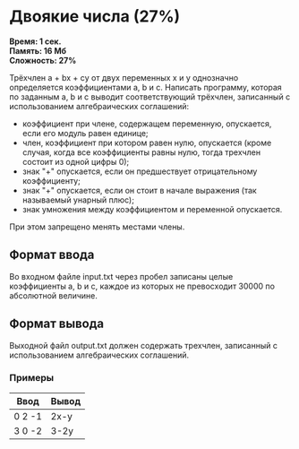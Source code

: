 <h1 class="title">Двоякие числа (27%)</h1>
<p><b>Время: 1 сек.<br>Память: 16 Мб<br>Сложность: 27%</b></p>
<p>Трёхчлен a + bx + сy от двух переменных x и y однозначно определяется коэффициентами a, b и c. Написать программу, которая по заданным a, b и c выводит соответствующий трёхчлен, записанный с использованием алгебраических соглашений:</p>
<ul>
    <li>коэффициент при члене, содержащем переменную, опускается, если его модуль равен единице;</li>
    <li>член, коэффициент при котором равен нулю, опускается (кроме случая, когда все коэффициенты равны нулю, тогда трехчлен состоит из одной цифры 0);</li>
    <li>знак "+" опускается, если он предшествует отрицательному коэффициенту;</li>
    <li>знак "+" опускается, если он стоит в начале выражения (так называемый унарный плюс);</li>
    <li>знак умножения между коэффициентом и переменной опускается.</li>
</ul>
<p>При этом запрещено менять местами члены.</p>
<h2>Формат ввода</h2>
<p>Во входном файле input.txt через пробел записаны целые коэффициенты a, b и с, каждое из которых не превосходит 30000 по абсолютной величине.</p>
<h2>Формат вывода</h2>
<p>Выходной файл output.txt должен содержать трехчлен, записанный с использованием алгебраических соглашений.</p>
<h3>Примеры</h3>
<table class="sample-tests">
  <thead>
     <tr>
        <th>Ввод</th>
        <th>Вывод</th>
     </tr>
  </thead>
  <tbody>
     <tr>
        <td>0 2 -1</td>
        <td>2x-y</td>
     </tr>
     <tr>
         <td>3 0 -2</td>
         <td>3-2y</td>
     </tr>
  </tbody>
</table>